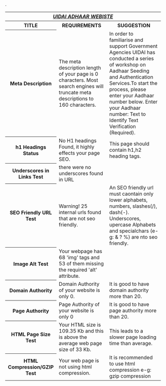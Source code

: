 <html>
<table>
<tr>
<th colspan="4"><b><u><i>UIDAI ADHAAR WEBISTE</i></u></b></th>
</tr>
<tr>
<th><b>TITLE</b></th><th>REQUIREMENTS</th><th>SUGGESTION</th>
</tr>
<tr>
<th>Meta Description</th>
<td>The meta description length of your page is 0 characters. Most search engines will truncate meta descriptions to 160 characters.</td>
<td>In order to familiarise and support Government Agencies UIDAI has conducted a series of workshop on Aadhaar Seeding and Authentication Services.To start the process, please enter your Aadhaar number below. Enter your Aadhaar number: Text to Identify Text Verification (Required). 
</td>
</tr>
<tr>
<th>h1  Headings Status</th>
<td>No H1 headings Found, it highly effects your page SEO.</td>
<td>This page should contain h1,h2 heading tags.</td>
</tr>
<tr>
<th>Underscores in Links Test</th>
<td>there were no underscores found in URL</td>
</tr>
<tr>
<th>SEO Friendly URL Test</th>
<td>Warning! 25 internal urls found that are not seo friendly.</td>
<td>An SEO friendly url must caontain only lower alphabets, numbers, slashes(/), dash(-). Underscores, upercase Alphabets and specialchars (e-g: & ? %) are nto seo friendly.</td>
</tr>
<tr>
<th>Image Alt Test</th>
<td>Your webpage has 68 'img' tags and 53 of them missing the required 'alt' attribute.</td>
</tr>
<tr>
<th>Domain Authority</th>
<td> Domain Authority of your website is only 0.</td>
<td>It is good to have domain authority more than 20.</td>
</tr>
<tr>
<th>Page Authority</th>
<td>Page Authority of your website is only 0</td>. 
<td>It is good to have page authority more than 20.</td>
</tr>
<tr>
<th>HTML Page Size Test</th>
<td>Your HTML size is 109.35 Kb and this is above the average web page size of 33 Kb.</td> 
<td>This leads to a slower page loading time than average.</td>
</tr>
<tr>
<th>HTML Compression/GZIP Test</th>
<td>Your web page is not using html compression.</td>
<td>It is recommended to use html compression e-g: gzip compression</td>
</tr>
</table>
</html>
